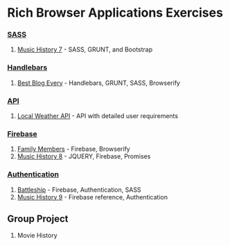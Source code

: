# Rich Browser Applications Exercises

### [SASS](../resources/RBA_MEDIA_QUERIES.md)
1. [Music History 7](RBA_SASS_MUSIC_HISTORY_07.md) - SASS, GRUNT, and Bootstrap


### [Handlebars](../resources/RBA_HANDLEBARS.md)
1. [Best Blog Every](RBA_HANDLEBARS_BLOG.md) - Handlebars, GRUNT, SASS, Browserify


### [API](../resources/RBA_API_CONCEPTS.md)
1. [Local Weather API](RBA_API_WEATHER_APP.md) - API with detailed user requirements


### [Firebase](../resources/RBA_FIREBASE_CONCEPTS.md)
1. [Family Members](RBA_FAMILY_MEMBERS.md) - Firebase, Browserify
1. [Music History 8](RBA_MUSIC_HISTORY_08.md) - JQUERY, Firebase, Promises


### [Authentication](../resources/RBA_AUTHENTICATION.md)
1. [Battleship](RBA_BATTLESHIP.md) - Firebase, Authentication, SASS
1. [Music History 9](RBA_MUSIC_HISTORY_09.md) - Firebase reference, Authentication


## Group Project
1. Movie History
